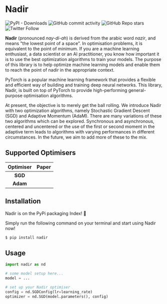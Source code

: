 # Nadir

![PyPI - Downloads](https://img.shields.io/pypi/dm/nadir)
![GitHub commit activity](https://img.shields.io/github/commit-activity/m/Dawn-Of-Eve/nadir)
![GitHub Repo stars](https://img.shields.io/github/stars/Dawn-Of-Eve/nadir?style=social)
![Twitter Follow](https://img.shields.io/twitter/follow/dawnofevehq?style=social)

**Nadir** (pronounced _nay-di-ah_) is derived from the arabic word _nazir_, and means "the lowest point of a space". In optimisation problems, it is equivalent to the point of minimum. If you are a machine learning enthusiast, a data scientist or an AI practitioner, you know how important it is to use the best optimization algorithms to train your models. The purpose of this library is to help optimize machine learning models and enable them to reach the point of nadir in the appropriate context.

PyTorch is a popular machine learning framework that provides a flexible and efficient way of building and training deep neural networks. This library, Nadir, is built on top of PyTorch to provide high-performing general-purpose optimisation algorithms.  

At present, the objective is to merely get the ball rolling. We introduce Nadir with two optimization algorithms, namely Stochastic Gradient Descent (SGD) and Adaptive Momentum (AdaM). There are many variations of these two algorithms which can be explored. Synchronous and asynchronous, centered and uncentered or the use of the first or second moment in the adaptive term leads to algorithms with varying performances in different circumstances. In the future, we aim to add more of these to the mix.

## Supported Optimisers

| Optimiser 	| Paper 	|
|:---------:	|:-----:	|
|  **SGD**  	|       	|
|  **Adam** 	|       	|


## Installation

Nadir is on the PyPi packaging Index! :partying_face:

Simply run the following command on your terminal and start using Nadir now!

```bash
$ pip install nadir
```

## Usage

```python
import nadir as nd

# some model setup here...
model = ...

# set up your Nadir optimiser
config = nd.SGDConfig(lr=learning_rate)
optimizer = nd.SGD(model.parameters(), config)

```

